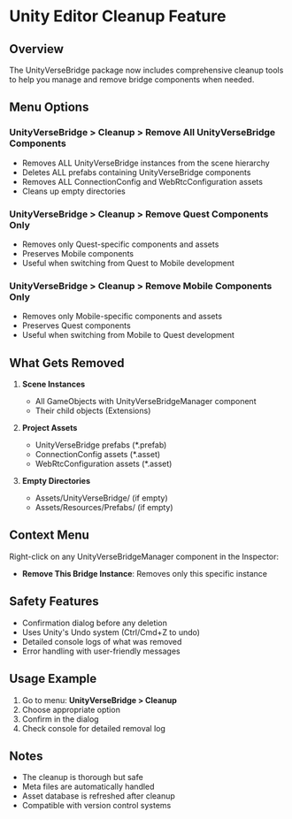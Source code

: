 # Unity Editor Cleanup Feature

## Overview
The UnityVerseBridge package now includes comprehensive cleanup tools to help you manage and remove bridge components when needed.

## Menu Options

### UnityVerseBridge > Cleanup > Remove All UnityVerseBridge Components
- Removes ALL UnityVerseBridge instances from the scene hierarchy
- Deletes ALL prefabs containing UnityVerseBridge components
- Removes ALL ConnectionConfig and WebRtcConfiguration assets
- Cleans up empty directories

### UnityVerseBridge > Cleanup > Remove Quest Components Only
- Removes only Quest-specific components and assets
- Preserves Mobile components
- Useful when switching from Quest to Mobile development

### UnityVerseBridge > Cleanup > Remove Mobile Components Only
- Removes only Mobile-specific components and assets
- Preserves Quest components
- Useful when switching from Mobile to Quest development

## What Gets Removed

1. **Scene Instances**
   - All GameObjects with UnityVerseBridgeManager component
   - Their child objects (Extensions)

2. **Project Assets**
   - UnityVerseBridge prefabs (*.prefab)
   - ConnectionConfig assets (*.asset)
   - WebRtcConfiguration assets (*.asset)

3. **Empty Directories**
   - Assets/UnityVerseBridge/ (if empty)
   - Assets/Resources/Prefabs/ (if empty)

## Context Menu

Right-click on any UnityVerseBridgeManager component in the Inspector:
- **Remove This Bridge Instance**: Removes only this specific instance

## Safety Features

- Confirmation dialog before any deletion
- Uses Unity's Undo system (Ctrl/Cmd+Z to undo)
- Detailed console logs of what was removed
- Error handling with user-friendly messages

## Usage Example

1. Go to menu: **UnityVerseBridge > Cleanup**
2. Choose appropriate option
3. Confirm in the dialog
4. Check console for detailed removal log

## Notes

- The cleanup is thorough but safe
- Meta files are automatically handled
- Asset database is refreshed after cleanup
- Compatible with version control systems